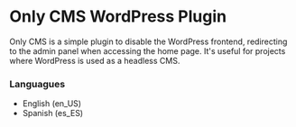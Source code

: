 # Only CMS WordPress Plugin

Only CMS is a simple plugin to disable the WordPress frontend, redirecting to the admin panel when accessing the home page. It's useful for projects where WordPress is used as a headless CMS.

### Languagues
- English (en_US)
- Spanish (es_ES)
